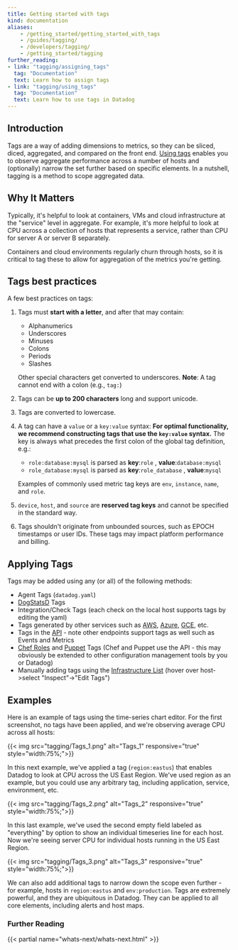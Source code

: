 ```yaml
---
title: Getting started with tags
kind: documentation
aliases:
    - /getting_started/getting_started_with_tags
    - /guides/tagging/
    - /developers/tagging/
    - /getting_started/tagging
further_reading:
- link: "tagging/assigning_tags"
  tag: "Documentation"
  text: Learn how to assign tags
- link: "tagging/using_tags"
  tag: "Documentation"
  text: Learn how to use tags in Datadog
---
```


## Introduction

Tags are a way of adding dimensions to metrics, so they can be sliced, diced, aggregated, and compared on the front end. [Using tags][1] enables you to observe aggregate performance across a number of hosts and (optionally) narrow the set further based on specific elements. In a nutshell, tagging is a method to scope aggregated data.

## Why It Matters

Typically, it's helpful to look at containers, VMs and cloud infrastructure at the "service" level in aggregate. For example, it's more helpful to look at CPU across a collection of hosts that represents a service, rather than CPU for server A or server B separately.

Containers and cloud environments regularly churn through hosts, so it is critical to tag these to allow for aggregation of the metrics you're getting.

## Tags best practices

A few best practices on tags:

1. Tags must **start with a letter**, and after that may contain:

    * Alphanumerics
    * Underscores
    * Minuses
    * Colons
    * Periods
    * Slashes

    Other special characters get converted to underscores.
    **Note**: A tag cannot end with a colon (e.g., `tag:`)
2. Tags can be **up to 200 characters** long and support unicode.
3. Tags are converted to lowercase.
4. A tag can have a `value` or a `key:value` syntax:
    **For optimal functionality, we recommend constructing tags that use the `key:value` syntax.** The key is always what precedes the first colon of the global tag definition, e.g.:

    * `role:database:mysql` is parsed as **key**:`role` , **value**:`database:mysql`
    * `role_database:mysql` is parsed as **key**:`role_database` , **value**:`mysql`

    Examples of commonly used metric tag keys are `env`, `instance`, `name`, and `role`.

5. `device`, `host`, and `source` are **reserved tag keys** and cannot be specified in the standard way.

6. Tags shouldn't originate from unbounded sources, such as EPOCH timestamps or user IDs. These tags may impact platform performance and billing.

## Applying Tags

Tags may be added using any (or all) of the following methods:

* Agent Tags (`datadog.yaml`)
* [DogStatsD][2] Tags
* Integration/Check Tags (each check on the local host supports tags by editing the yaml)
* Tags generated by other services such as [AWS][3], [Azure][4], [GCE][5], etc.
* Tags in the [API][6] - note other endpoints support tags as well such as Events and Metrics
* [Chef Roles][7] and [Puppet][8] Tags (Chef and Puppet use the API - this may obviously be extended to other configuration management tools by you or Datadog)
* Manually adding tags using the [Infrastructure List][9] (hover over host->select "Inspect"->"Edit Tags")

## Examples

Here is an example of tags using the time-series chart editor. For the first screenshot, no tags have been applied, and we're observing average CPU across all hosts:

{{< img src="tagging/Tags_1.png" alt="Tags_1" responsive="true" style="width:75%;">}}

In this next example, we've applied a tag (`region:eastus`) that enables Datadog to look at CPU across the US East Region. We've used region as an example, but you could use any arbitrary tag, including application, service, environment, etc.

{{< img src="tagging/Tags_2.png" alt="Tags_2" responsive="true" style="width:75%;">}}

In this last example, we've used the second empty field labeled as "everything" by option to show an individual timeseries line for each host. Now we're seeing server CPU for individual hosts running in the US East Region.

{{< img src="tagging/Tags_3.png" alt="Tags_3" responsive="true" style="width:75%;">}}

We can also add additional tags to narrow down the scope even further - for example, hosts in `region:eastus` and `env:production`. Tags are extremely powerful, and they are ubiquitous in Datadog. They can be applied to all core elements, including alerts and host maps.

### Further Reading

{{< partial name="whats-next/whats-next.html" >}}

[1]: /tagging/using_tags
[2]: /developers/dogstatsd
[3]: /integrations/amazon_web_services
[4]: /integrations/azure
[5]: /integrations/google_app_engine
[6]: /api
[7]: /integrations/chef
[8]: /integrations/puppet
[9]: /graphing/infrastructure
[10]: /developers/metrics/custom_metrics

